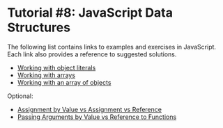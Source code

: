 # Tutorial #8: JavaScript Data Structures

The following list contains links to examples and exercises in JavaScript. Each link also provides a reference to suggested solutions.
- [Working with object literals](https://jsfiddle.net/joseortiz/q96b4wje/)
- [Working with arrays](https://jsfiddle.net/joseortiz/xnz4jh7r/)
- [Working with an array of objects](https://jsfiddle.net/joseortiz/Lajtgsvq/)

Optional:
- [Assignment by Value vs Assignment vs Reference](https://jsfiddle.net/joseortiz/c5htzfu3/)
- [Passing Arguments by Value vs Reference to Functions](https://jsfiddle.net/joseortiz/qsxy5c7n/)
